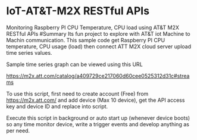 # IoT-AT&T-M2X RESTful APIs
Monitoring Raspberry PI CPU Temperature, CPU load using AT&amp;T M2X RESTful APIs
#Summary
  Its fun project to explore with AT&T iot Machine to Machin communication.  This sample code get Raspberry PI CPU temperature, CPU usage (load) then connect ATT M2X cloud server upload time series values.
  
  Sample time series graph can be viewed using this URL
  
https://m2x.att.com/catalog/a409729ce217060d60cee0525312d31c#streams

To use this script, first need to create account (Free) from https://m2x.att.com/ and add device (Max 10 device), get the API access key and device ID and replace into script.

Execute this script in background or auto start up (whenever device boots) so any time monitor device, write a trigger events and develop anything as per need.
